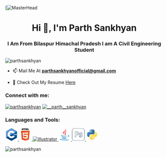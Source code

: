 [![MasterHead](https://drive.google.com/file/d/1FgRfu7Aqy7YcqY5gwv668GnqyjVEOqdR/view?usp=drivesdk)
<h1 align="center">Hi 👋, I'm Parth Sankhyan</h1>
<h3 align="center">I Am From Bilaspur Himachal Pradesh I am A Civil Engineering Student</h3>
<p align="left"> <img src="https://komarev.com/ghpvc/?username=parthsankhyan&label=Profile%20views&color=0e75b6&style=flat" alt="parthsankhyan" /> </p>

- 📫 Mail Me At **parthsankhyanofficial@gmail.com**

- 📄 Check Out My Resume  [Here](https://drive.google.com/file/d/1FVOc2kI-rDzJhluAB2r5ib7VmgWz6YfL/view?usp=drivesdk)

<h3 align="left">Connect with me:</h3>
<p align="left">
<a href="https://linkedin.com/in/parthsankhyan" target="blank"><img align="center" src="https://raw.githubusercontent.com/rahuldkjain/github-profile-readme-generator/master/src/images/icons/Social/linked-in-alt.svg" alt="parthsankhyan" height="30" width="40" /></a>
<a href="https://instagram.com/__parth__sankhyan" target="blank"><img align="center" src="https://raw.githubusercontent.com/rahuldkjain/github-profile-readme-generator/master/src/images/icons/Social/instagram.svg" alt="__parth__sankhyan" height="30" width="40" /></a>
</p>

<h3 align="left">Languages and Tools:</h3>
<p align="left"> <a href="https://www.w3schools.com/cpp/" target="_blank" rel="noreferrer"> <img src="https://raw.githubusercontent.com/devicons/devicon/master/icons/cplusplus/cplusplus-original.svg" alt="cplusplus" width="40" height="40"/> </a> <a href="https://www.w3.org/html/" target="_blank" rel="noreferrer"> <img src="https://raw.githubusercontent.com/devicons/devicon/master/icons/html5/html5-original-wordmark.svg" alt="html5" width="40" height="40"/> </a> <a href="https://www.adobe.com/in/products/illustrator.html" target="_blank" rel="noreferrer"> <img src="https://www.vectorlogo.zone/logos/adobe_illustrator/adobe_illustrator-icon.svg" alt="illustrator" width="40" height="40"/> </a> <a href="https://www.java.com" target="_blank" rel="noreferrer"> <img src="https://raw.githubusercontent.com/devicons/devicon/master/icons/java/java-original.svg" alt="java" width="40" height="40"/> </a> <a href="https://www.photoshop.com/en" target="_blank" rel="noreferrer"> <img src="https://raw.githubusercontent.com/devicons/devicon/master/icons/photoshop/photoshop-line.svg" alt="photoshop" width="40" height="40"/> </a> <a href="https://www.python.org" target="_blank" rel="noreferrer"> <img src="https://raw.githubusercontent.com/devicons/devicon/master/icons/python/python-original.svg" alt="python" width="40" height="40"/> </a> </p>

<p><img align="center" src="https://github-readme-stats.vercel.app/api/top-langs?username=parthsankhyan&show_icons=true&locale=en&layout=compact" alt="parthsankhyan" /></p>
